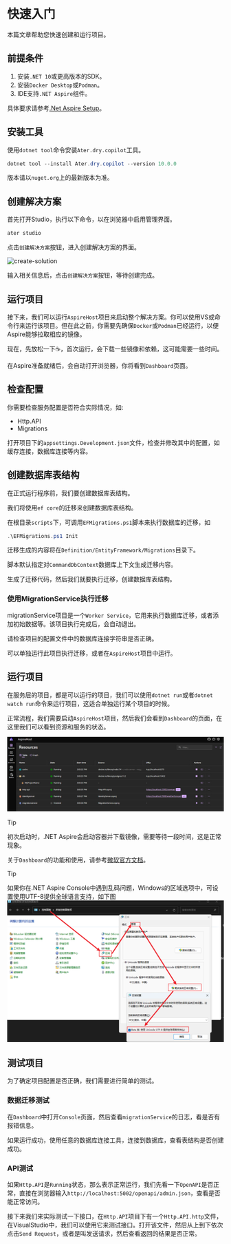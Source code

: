 # 快速入门

本篇文章帮助您快速创建和运行项目。

## 前提条件

1. 安装`.NET 10`或更高版本的SDK。
2. 安装`Docker Desktop`或`Podman`。
3. IDE支持`.NET Aspire`组件。

具体要求请参考[.Net Aspire Setup](https://learn.microsoft.com/en-us/dotnet/aspire/fundamentals/setup-tooling?tabs=windows&pivots=visual-studio)。

## 安装工具

使用`dotnet tool`命令安装`Ater.dry.copilot`工具。

```powershell
dotnet tool --install Ater.dry.copilot --version 10.0.0
```

版本请以`nuget.org`上的最新版本为准。

## 创建解决方案

首先打开Studio，执行以下命令，以在浏览器中启用管理界面。

```powershell
ater studio
```

点击`创建解决方案`按钮，进入创建解决方案的界面。

![create-solution](./_images/create_solution.png)

输入相关信息后，点击`创建解决方案`按钮，等待创建完成。

## 运行项目

接下来，我们可以运行`AspireHost`项目来启动整个解决方案。你可以使用VS或命令行来运行该项目。但在此之前，你需要先确保`Docker`或`Podman`已经运行，以便Aspire能够拉取相应的镜像。

现在，先放松一下☕，首次运行，会下载一些镜像和依赖，这可能需要一些时间。

在Aspire准备就绪后，会自动打开浏览器，你将看到`Dashboard`页面。

## 检查配置

你需要检查服务配置是否符合实际情况，如:

- Http.API
- Migrations

打开项目下的`appsettings.Development.json`文件，检查并修改其中的配置，如缓存连接，数据库连接等内容。

## 创建数据库表结构

在正式运行程序前，我们要创建数据库表结构。

我们将使用`ef core`的迁移来创建数据库表结构。

在根目录`scripts`下，可调用`EFMigrations.ps1`脚本来执行数据库的迁移，如

```powershell
.\EFMigrations.ps1 Init
```

迁移生成的内容将在`Definition/EntityFramework/Migrations`目录下。

脚本默认指定对`CommandDbContext`数据库上下文生成迁移内容。

生成了迁移代码，然后我们就要执行迁移，创建数据库表结构。

### 使用MigrationService执行迁移

migrationService项目是一个`Worker Service`，它用来执行数据库迁移，或者添加初始数据等。该项目执行完成后，会自动退出。

请检查项目的配置文件中的数据库连接字符串是否正确。

可以单独运行此项目执行迁移，或者在`AspireHost`项目中运行。

## 运行项目

在服务层的项目，都是可以运行的项目，我们可以使用`dotnet run`或者`dotnet watch run`命令来运行项目，这适合单独运行某个项目的时候。

正常流程，我们需要启动`AspireHost`项目，然后我们会看到`Dashboard`的页面，在这里我们可以看到资源和服务的状态。

![alt text](./_images/dashboard_sample.png)

> [!TIP]
> 初次启动时，.NET Aspire会启动容器并下载镜像，需要等待一段时间，这是正常现象。

关于`Dashboard`的功能和使用，请参考[微软官方文档](https://learn.microsoft.com/en-us/dotnet/aspire/fundamentals/dashboard)。

> [!TIP]
> 如果你在.NET Aspire Console中遇到乱码问题，Windows的区域选项中，可设置使用UTF-8提供全球语言支持，如下图
> ![alt text](./_images/control_utf8_setting.png)

## 测试项目

为了确定项目配置是否正确，我们需要进行简单的测试。

### 数据迁移测试

在`Dashboard`中打开`Console`页面，然后查看`migrationService`的日志，看是否有报错信息。

如果运行成功，使用任意的数据库连接工具，连接到数据库，查看表结构是否创建成功。

### API测试

如果`Http.API`是`Running`状态，那么表示正常运行，我们先看一下`OpenAPI`是否正常，直接在浏览器输入`http://localhost:5002/openapi/admin.json`，查看是否能正常访问。

接下来我们来实际测试一下接口，在`Http.API`项目下有一个`Http.API.http`文件，在VisualStudio中，我们可以使用它来测试接口。打开该文件，然后从上到下依次点击`Send Request`，或者是叫发送请求，然后查看返回的结果是否正常。
